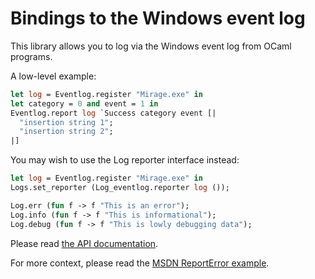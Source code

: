Bindings to the Windows event log
=================================

This library allows you to log via the Windows event log from OCaml programs.

A low-level example:

```ocaml
let log = Eventlog.register "Mirage.exe" in
let category = 0 and event = 1 in
Eventlog.report log `Success category event [|
  "insertion string 1";
  "insertion string 2";
|]
```

You may wish to use the Log reporter interface instead:

```ocaml
let log = Eventlog.register "Mirage.exe" in
Logs.set_reporter (Log_eventlog.reporter log ());

Log.err (fun f -> f "This is an error");
Log.info (fun f -> f "This is informational");
Log.debug (fun f -> f "This is lowly debugging data");
```

Please read [the API documentation](https://djs55.github.io/ocaml-eventlog/index.html).

For more context, please read the [MSDN ReportError example](https://msdn.microsoft.com/en-us/library/aa363680(v=vs.85).aspx).
